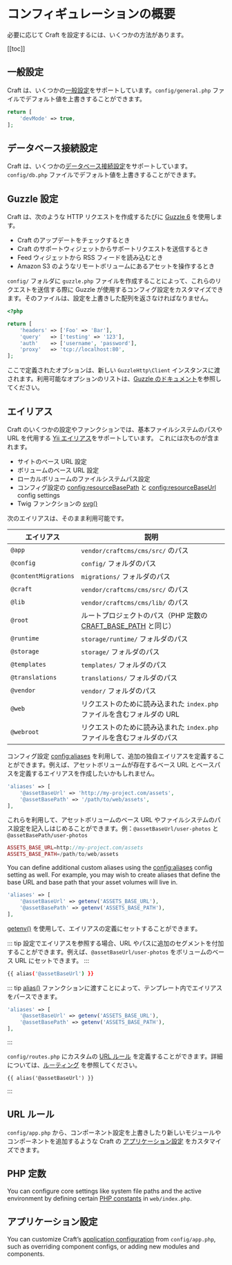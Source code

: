 # コンフィギュレーションの概要

必要に応じて Craft を設定するには、いくつかの方法があります。

[[toc]]

## 一般設定

Craft は、いくつかの[一般設定](config-settings.md)をサポートしています。`config/general.php` ファイルでデフォルト値を上書きすることができます。

```php
return [
    'devMode' => true,
];
```

## データベース接続設定

Craft は、いくつかの[データベース接続設定](db-settings.md)をサポートしています。`config/db.php` ファイルでデフォルト値を上書きすることができます。

## Guzzle 設定

Craft は、次のような HTTP リクエストを作成するたびに [Guzzle 6](http://docs.guzzlephp.org/en/latest/) を使用します。

- Craft のアップデートをチェックするとき
- Craft のサポートウィジェットからサポートリクエストを送信するとき
- Feed ウィジェットから RSS フィードを読み込むとき
- Amazon S3 のようなリモートボリュームにあるアセットを操作するとき

`config/` フォルダに `guzzle.php` ファイルを作成することによって、これらのリクエストを送信する際に Guzzle が使用するコンフィグ設定をカスタマイズできます。そのファイルは、設定を上書きした配列を返さなければなりません。

```php
<?php

return [
    'headers' => ['Foo' => 'Bar'],
    'query'   => ['testing' => '123'],
    'auth'    => ['username', 'password'],
    'proxy'   => 'tcp://localhost:80',
];
```

ここで定義されたオプションは、新しい `GuzzleHttp\Client` インスタンスに渡されます。利用可能なオプションのリストは、[Guzzle のドキュメント](http://docs.guzzlephp.org/en/latest/)を参照してください。

## エイリアス

Craft のいくつかの設定やファンクションでは、基本ファイルシステムのパスや URL を代用する [Yii エイリアス](https://www.yiiframework.com/doc/guide/2.0/en/concept-aliases)をサポートしています。 これには次ものが含まれます。

- サイトのベース URL 設定
- ボリュームのベース URL 設定
- ローカルボリュームのファイルシステムパス設定
- コンフィグ設定の <config:resourceBasePath> と <config:resourceBaseUrl> config settings
- Twig ファンクションの [svg()](../dev/functions.md#svg-svg-sanitize)

次のエイリアスは、そのまま利用可能です。

| エイリアス                | 説明                                                                              |
| -------------------- | ------------------------------------------------------------------------------- |
| `@app`               | `vendor/craftcms/cms/src/` のパス                                                  |
| `@config`            | `config/` フォルダのパス                                                               |
| `@contentMigrations` | `migrations/` フォルダのパス                                                           |
| `@craft`             | `vendor/craftcms/cms/src/` のパス                                                  |
| `@lib`               | `vendor/craftcms/cms/lib/` のパス                                                  |
| `@root`              | ルートプロジェクトのパス（PHP 定数の [CRAFT_BASE_PATH](php-constants.md#craft-base-path) と同じ） |
| `@runtime`           | `storage/runtime/` フォルダのパス                                                      |
| `@storage`           | `storage/` フォルダのパス                                                              |
| `@templates`         | `templates/` フォルダのパス                                                            |
| `@translations`      | `translations/` フォルダのパス                                                         |
| `@vendor`            | `vendor/` フォルダのパス                                                               |
| `@web`               | リクエストのために読み込まれた `index.php` ファイルを含むフォルダの URL                                    |
| `@webroot`           | リクエストのために読み込まれた `index.php` ファイルを含むフォルダのパス                                      |

コンフィグ設定 <config:aliases> を利用して、追加の独自エイリアスを定義することができます。例えば、アセットボリュームが存在するベース URL とベースパスを定義するエイリアスを作成したいかもしれません。

```php
'aliases' => [
    '@assetBaseUrl' => 'http://my-project.com/assets',
    '@assetBasePath' => '/path/to/web/assets',
],
```

これらを利用して、アセットボリュームのベース URL やファイルシステムのパス設定を記入しはじめることができます。例：`@assetBaseUrl/user-photos` と `@assetBasePath/user-photos`

```php
ASSETS_BASE_URL=http://my-project.com/assets
ASSETS_BASE_PATH=/path/to/web/assets
```

You can define additional custom aliases using the <config:aliases> config setting as well. For example, you may wish to create aliases that define the base URL and base path that your asset volumes will live in.

```php
'aliases' => [
    '@assetBaseUrl' => getenv('ASSETS_BASE_URL'),
    '@assetBasePath' => getenv('ASSETS_BASE_PATH'),
],
```

[getenv()](http://php.net/manual/en/function.getenv.php) を使用して、エイリアスの定義にセットすることができます。

::: tip
設定でエイリアスを参照する場合、URL やパスに追加のセグメントを付加することができます。例えば、`@assetBaseUrl/user-photos` をボリュームのベース URL  にセットできます。
:::

```bash
{{ alias('@assetBaseUrl') }}
```

::: tip
[alias()](../dev/functions.html#alias-string) ファンクションに渡すことによって、テンプレート内でエイリアスをパースできます。

```php
'aliases' => [
    '@assetBaseUrl' => getenv('ASSETS_BASE_URL'),
    '@assetBasePath' => getenv('ASSETS_BASE_PATH'),
],
```

:::

`config/routes.php` にカスタムの [URL ルール](https://www.yiiframework.com/doc/guide/2.0/en/runtime-routing#url-rules) を定義することができます。詳細については、[ルーティング](../routing.md) を参照してください。

```twig
{{ alias('@assetBaseUrl') }}
```
:::

## URL ルール

`config/app.php` から、コンポーネント設定を上書きしたり新しいモジュールやコンポーネントを追加するような Craft の [アプリケーション設定](app.md) をカスタマイズできます。

## PHP 定数

You can configure core settings like system file paths and the active environment by defining certain [PHP constants](php-constants.md) in `web/index.php`.

## アプリケーション設定

You can customize Craft’s [application configuration](app.md) from `config/app.php`, such as overriding component configs, or adding new modules and components.
